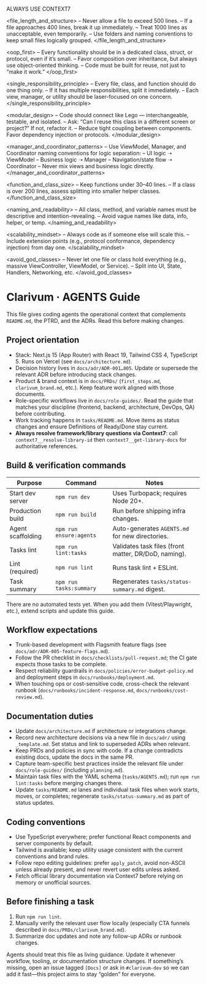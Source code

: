 ALWAYS USE CONTEXT7


<file_length_and_structure>
– Never allow a file to exceed 500 lines.
– If a file approaches 400 lines, break it up immediately.
– Treat 1000 lines as unacceptable, even temporarily.
– Use folders and naming conventions to keep small files logically grouped.
</file_length_and_structure>

<oop_first>
– Every functionality should be in a dedicated class, struct, or protocol, even if it’s small.
– Favor composition over inheritance, but always use object-oriented thinking.
– Code must be built for reuse, not just to “make it work.”
</oop_first>

<single_responsibility_principle>
– Every file, class, and function should do one thing only.
– If it has multiple responsibilities, split it immediately.
– Each view, manager, or utility should be laser-focused on one concern.
</single_responsibility_principle>

<modular_design>
– Code should connect like Lego — interchangeable, testable, and isolated.
– Ask: “Can I reuse this class in a different screen or project?” If not, refactor it.
– Reduce tight coupling between components. Favor dependency injection or protocols.
</modular_design>

<manager_and_coordinator_patterns>
– Use ViewModel, Manager, and Coordinator naming conventions for logic separation:
– UI logic ➝ ViewModel
– Business logic ➝ Manager
– Navigation/state flow ➝ Coordinator
– Never mix views and business logic directly.
</manager_and_coordinator_patterns>

<function_and_class_size>
– Keep functions under 30–40 lines.
– If a class is over 200 lines, assess splitting into smaller helper classes.
</function_and_class_size>

<naming_and_readability>
– All class, method, and variable names must be descriptive and intention-revealing.
– Avoid vague names like data, info, helper, or temp.
</naming_and_readability>

<scalability_mindset>
– Always code as if someone else will scale this.
– Include extension points (e.g., protocol conformance, dependency injection) from day one.
</scalability_mindset>

<avoid_god_classes>
– Never let one file or class hold everything (e.g., massive ViewController, ViewModel, or Service).
– Split into UI, State, Handlers, Networking, etc.
</avoid_god_classes>
# Clarivum · AGENTS Guide

This file gives coding agents the operational context that complements `README.md`, the PTRD, and the ADRs. Read this before making changes.

## Project orientation

- Stack: Next.js 15 (App Router) with React 19, Tailwind CSS 4, TypeScript 5. Runs on Vercel (see `docs/architecture.md`).
- Decision history lives in `docs/adr/ADR-001…005`. Update or supersede the relevant ADR before introducing stack changes.
- Product & brand context is in `docs/PRDs/` (`first_steps.md`, `clarivum_brand.md`, etc.). Keep feature work aligned with those documents.
- Role-specific workflows live in `docs/role-guides/`. Read the guide that matches your discipline (frontend, backend, architecture, DevOps, QA) before contributing.
- Work tracking happens in `tasks/README.md`. Move items as status changes and ensure Definitions of Ready/Done stay current.
- **Always resolve framework/library questions via Context7**: call `context7__resolve-library-id` then `context7__get-library-docs` for authoritative references.

## Build & verification commands

| Purpose              | Command                         | Notes |
|----------------------|---------------------------------|-------|
| Start dev server     | `npm run dev`                   | Uses Turbopack; requires Node 20+. |
| Production build     | `npm run build`                 | Run before shipping infra changes. |
| Agent scaffolding    | `npm run ensure:agents`         | Auto-generates `AGENTS.md` for new directories. |
| Tasks lint           | `npm run lint:tasks`            | Validates task files (front matter, DR/DoD, naming). |
| Lint (required)      | `npm run lint`                  | Runs task lint + ESLint. |
| Task summary         | `npm run tasks:summary`         | Regenerates `tasks/status-summary.md` digest. |

There are no automated tests yet. When you add them (Vitest/Playwright, etc.), extend scripts and update this guide.

## Workflow expectations

- Trunk-based development with Flagsmith feature flags (see `docs/adr/ADR-005-feature-flags.md`).
- Follow the PR checklist in `docs/checklists/pull-request.md`; the CI gate expects those tasks to be complete.
- Respect reliability guardrails in `docs/policies/error-budget-policy.md` and deployment steps in `docs/runbooks/deployment.md`.
- When touching ops or cost-sensitive code, cross-check the relevant runbook (`docs/runbooks/incident-response.md`, `docs/runbooks/cost-review.md`).

## Documentation duties

- Update `docs/architecture.md` if architecture or integrations change.
- Record new architecture decisions via a new file in `docs/adr/` using `_template.md`. Set status and link to superseded ADRs when relevant.
- Keep PRDs and policies in sync with code. If a change contradicts existing docs, update the docs in the same PR.
- Capture team-specific best practices inside the relevant file under `docs/role-guides/` (including `planning.md`).
- Maintain task files with the YAML schema (`tasks/AGENTS.md`); run `npm run lint:tasks` before merging changes there.
- Update `tasks/README.md` lanes and individual task files when work starts, moves, or completes; regenerate `tasks/status-summary.md` as part of status updates.

## Coding conventions

- Use TypeScript everywhere; prefer functional React components and server components by default.
- Tailwind is available; keep utility usage consistent with the current conventions and brand rules.
- Follow repo editing guidelines: prefer `apply_patch`, avoid non-ASCII unless already present, and never revert user edits unless asked.
- Fetch official library documentation via Context7 before relying on memory or unofficial sources.

## Before finishing a task

1. Run `npm run lint`.
2. Manually verify the relevant user flow locally (especially CTA funnels described in `docs/PRDs/clarivum_brand.md`).
3. Summarize doc updates and note any follow-up ADRs or runbook changes.

Agents should treat this file as living guidance. Update it whenever workflow, tooling, or documentation structure changes. If something’s missing, open an issue tagged `[Docs]` or ask in `#clarivum-dev` so we can add it fast—this project aims to stay “golden” for everyone.
